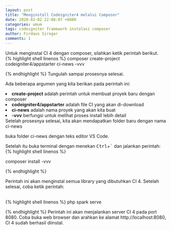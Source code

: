 ```yaml
---
layout: post
title: "Menginstall Codeigniter4 melalui Composer"
date: 2020-02-02 22:08:07 +0800
categories: umum
tags: codeigniter framework instalasi composer
author: Firdaus Siregar
comments: 1
---
```


Untuk menginstal CI 4 dengan composer, silahkan ketik perintah berikut.
<br/>
{% highlight shell linenos %}
composer create-project codeigniter4/appstarter ci-news -vvv

{% endhighlight %}
Tungulah sampai prosesnya selesai.

Ada beberapa argumen yang kita berikan pada perintah ini:

<li><b>create-project</b> adalah perintah untuk membuat proyek baru dengan composer</li>
<li><b>codeigniter4/appstarter</b> adalah file CI yang akan di-download</li>
<li><b>ci-news</b> adalah nama proyek yang akan kita buat</li>
<li><b>-vvv</b> berfungsi untuk melihat proses install lebih detail</li>
Setelah prosesnya selesai, kita akan mendapatkan folder baru dengan nama ci-news</>

buka folder ci-news dengan teks editor VS Code.

Setelah itu buka terminal dengan menekan <kbd>Ctrl</kbd>+<kbd>`</kbd> dan jalankan perintah:
<br/>
{% highlight shell linenos %}

composer install -vvv

{% endhighlight %}

Perintah ini akan menginstal semua library yang dibutuhkan CI 4.
Setelah selesai, coba ketik perintah:

<br/>
{% highlight shell linenos %}
php spark serve

{% endhighlight %}
Perintah ini akan menjalankan server CI 4 pada port 8080.
Coba buka web browser dan arahkan ke alamat http://localhost:8080,
CI 4 sudah berhasil diinstal.
